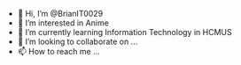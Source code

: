 - 👋 Hi, I’m @BrianIT0029
- 👀 I’m interested in Anime
- 🌱 I’m currently learning Information Technology in HCMUS
- 💞️ I’m looking to collaborate on ...
- 📫 How to reach me ...

<!---
BrianIT0029/BrianIT0029 is a ✨ special ✨ repository because its `README.md` (this file) appears on your GitHub profile.
You can click the Preview link to take a look at your changes.
--->
